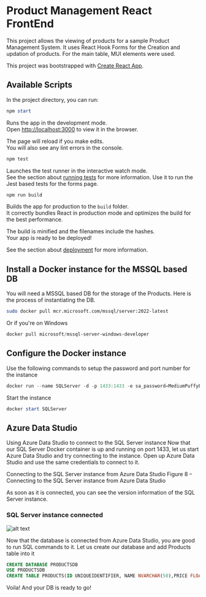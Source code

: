 # Product Management React FrontEnd

This project allows the viewing of products for a sample Product Management System. 
It uses React Hook Forms for the Creation and updation of products. For the main table, MUI elements were used.

This project was bootstrapped with [Create React App](https://github.com/facebook/create-react-app).

## Available Scripts

In the project directory, you can run:

```powershell
npm start
```

Runs the app in the development mode.\
Open [http://localhost:3000](http://localhost:3000) to view it in the browser.

The page will reload if you make edits.\
You will also see any lint errors in the console.

```powershell
npm test
```

Launches the test runner in the interactive watch mode.\
See the section about [running tests](https://facebook.github.io/create-react-app/docs/running-tests) for more information. Use it to run the Jest based tests for the forms page.

```powershell
npm run build
```

Builds the app for production to the `build` folder.\
It correctly bundles React in production mode and optimizes the build for the best performance.

The build is minified and the filenames include the hashes.\
Your app is ready to be deployed!

See the section about [deployment](https://facebook.github.io/create-react-app/docs/deployment) for more information.

## Install a Docker instance for the MSSQL based DB
You will need a MSSQL based DB for the storage of the Products. Here is the process of instantiating the DB.

```bash
sudo docker pull mcr.microsoft.com/mssql/server:2022-latest
```

Or if you're on Windows 
```powershell
docker pull microsoft/mssql-server-windows-developer
```

## Configure the Docker instance 

Use the following commands to setup the password and port number for the instance

```powershell
docker run --name SQLServer -d -p 1433:1433 -e sa_password=MediumPuffyEy3s -e ACCEPT_EULA=Y microsoft/mssql-server-windows-developer
```
Start the instance
```powershell
docker start SQLServer
```

## Azure Data Studio
Using Azure Data Studio to connect to the SQL Server instance
Now that our SQL Server Docker container is up and running on port 1433, let us start Azure Data Studio and try connecting to the instance. Open up Azure Data Studio and use the same credentials to connect to it.

Connecting to the SQL Server instance from Azure Data Studio
Figure 8 – Connecting to the SQL Server instance from Azure Data Studio

As soon as it is connected, you can see the version information of the SQL Server instance.

### SQL Server instance connected

![alt text](https://www.sqlshack.com/wp-content/uploads/2021/04/connecting-to-the-sql-server-instance-from-azure-d.png)

Now that the database is connected from Azure Data Studio, you are good to run SQL commands to it. Let us create our database and add Products table into it
```sql
CREATE DATABASE PRODUCTSDB
USE PRODUCTSDB
CREATE TABLE PRODUCTS(ID UNIQUEIDENTIFIER, NAME NVARCHAR(50),PRICE FLOAT,TYPE NVARCHAR(50),ACTIVE BIT)
```
Voila! And your DB is ready to go!

